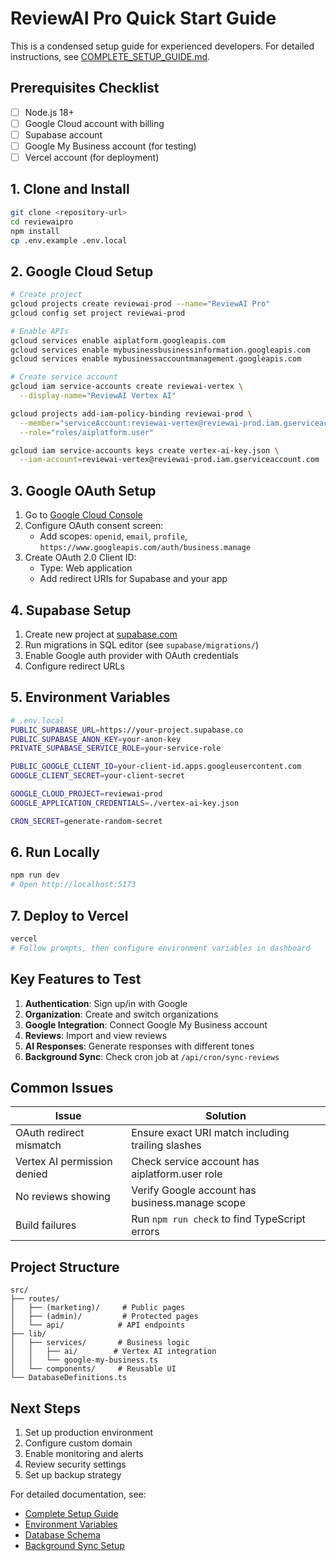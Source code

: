 # ReviewAI Pro Quick Start Guide

This is a condensed setup guide for experienced developers. For detailed instructions, see [COMPLETE_SETUP_GUIDE.md](COMPLETE_SETUP_GUIDE.md).

## Prerequisites Checklist

- [ ] Node.js 18+
- [ ] Google Cloud account with billing
- [ ] Supabase account
- [ ] Google My Business account (for testing)
- [ ] Vercel account (for deployment)

## 1. Clone and Install

```bash
git clone <repository-url>
cd reviewaipro
npm install
cp .env.example .env.local
```

## 2. Google Cloud Setup

```bash
# Create project
gcloud projects create reviewai-prod --name="ReviewAI Pro"
gcloud config set project reviewai-prod

# Enable APIs
gcloud services enable aiplatform.googleapis.com
gcloud services enable mybusinessbusinessinformation.googleapis.com
gcloud services enable mybusinessaccountmanagement.googleapis.com

# Create service account
gcloud iam service-accounts create reviewai-vertex \
  --display-name="ReviewAI Vertex AI"

gcloud projects add-iam-policy-binding reviewai-prod \
  --member="serviceAccount:reviewai-vertex@reviewai-prod.iam.gserviceaccount.com" \
  --role="roles/aiplatform.user"

gcloud iam service-accounts keys create vertex-ai-key.json \
  --iam-account=reviewai-vertex@reviewai-prod.iam.gserviceaccount.com
```

## 3. Google OAuth Setup

1. Go to [Google Cloud Console](https://console.cloud.google.com/apis/credentials)
2. Configure OAuth consent screen:
   - Add scopes: `openid`, `email`, `profile`, `https://www.googleapis.com/auth/business.manage`
3. Create OAuth 2.0 Client ID:
   - Type: Web application
   - Add redirect URIs for Supabase and your app

## 4. Supabase Setup

1. Create new project at [supabase.com](https://supabase.com)
2. Run migrations in SQL editor (see `supabase/migrations/`)
3. Enable Google auth provider with OAuth credentials
4. Configure redirect URLs

## 5. Environment Variables

```bash
# .env.local
PUBLIC_SUPABASE_URL=https://your-project.supabase.co
PUBLIC_SUPABASE_ANON_KEY=your-anon-key
PRIVATE_SUPABASE_SERVICE_ROLE=your-service-role

PUBLIC_GOOGLE_CLIENT_ID=your-client-id.apps.googleusercontent.com
GOOGLE_CLIENT_SECRET=your-client-secret

GOOGLE_CLOUD_PROJECT=reviewai-prod
GOOGLE_APPLICATION_CREDENTIALS=./vertex-ai-key.json

CRON_SECRET=generate-random-secret
```

## 6. Run Locally

```bash
npm run dev
# Open http://localhost:5173
```

## 7. Deploy to Vercel

```bash
vercel
# Follow prompts, then configure environment variables in dashboard
```

## Key Features to Test

1. **Authentication**: Sign up/in with Google
2. **Organization**: Create and switch organizations
3. **Google Integration**: Connect Google My Business account
4. **Reviews**: Import and view reviews
5. **AI Responses**: Generate responses with different tones
6. **Background Sync**: Check cron job at `/api/cron/sync-reviews`

## Common Issues

| Issue | Solution |
|-------|----------|
| OAuth redirect mismatch | Ensure exact URI match including trailing slashes |
| Vertex AI permission denied | Check service account has aiplatform.user role |
| No reviews showing | Verify Google account has business.manage scope |
| Build failures | Run `npm run check` to find TypeScript errors |

## Project Structure

```
src/
├── routes/
│   ├── (marketing)/     # Public pages
│   ├── (admin)/         # Protected pages
│   └── api/            # API endpoints
├── lib/
│   ├── services/       # Business logic
│   │   ├── ai/        # Vertex AI integration
│   │   └── google-my-business.ts
│   └── components/     # Reusable UI
└── DatabaseDefinitions.ts
```

## Next Steps

1. Set up production environment
2. Configure custom domain
3. Enable monitoring and alerts
4. Review security settings
5. Set up backup strategy

For detailed documentation, see:
- [Complete Setup Guide](COMPLETE_SETUP_GUIDE.md)
- [Environment Variables](ENVIRONMENT_VARIABLES.md)
- [Database Schema](DATABASE_SCHEMA.md)
- [Background Sync Setup](BACKGROUND_SYNC_SETUP.md)
